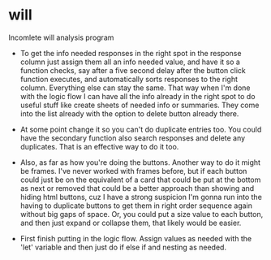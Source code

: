 # will
Incomlete will analysis program

* To get the info needed responses in the right spot in the response column just assign them all an info needed value, and have it so a function checks, say after a five second delay after the button click function executes, and automatically sorts responses to the right column. Everything else can stay the same. That way when I'm done with the logic flow I can have all the info already in the right spot to do useful stuff like create sheets of needed info or summaries. They come into the list already with the option to delete button already there.
* At some point change it so you can't do duplicate entries too. You could have the secondary function also search responses and delete any duplicates. That is an effective way to do it too.

* Also, as far as how you're doing the buttons. Another way to do it might be frames. I've never worked with frames before, but if each button could just be on the equivalent of a card that could be put at the bottom as next or removed that could be a better approach than showing and hiding html buttons, cuz I have a strong suspicion I'm gonna run into the having to duplicate buttons to get them in right order sequence again without big gaps of space. Or, you could put a size value to each button, and then just expand or collapse them, that likely would be easier.

* First finish putting in the logic flow. Assign values as needed with the 'let' variable and then just do if else if and nesting as needed.
